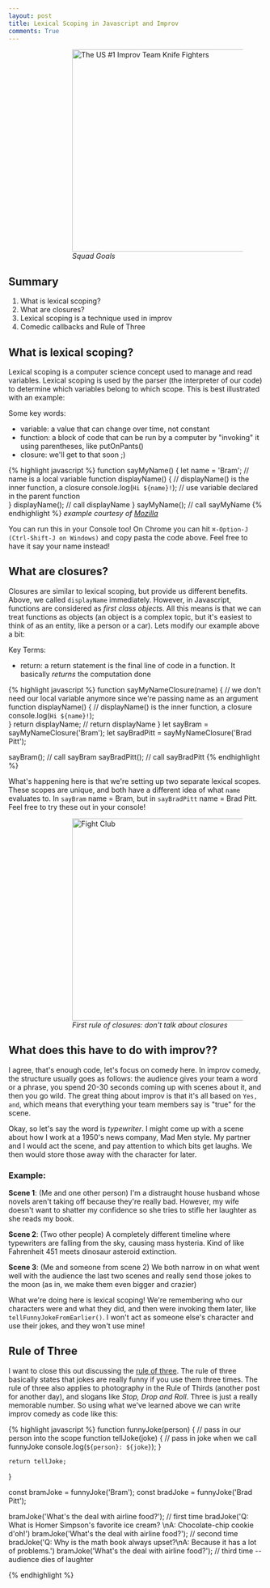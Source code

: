 ```yaml
---
layout: post
title: Lexical Scoping in Javascript and Improv
comments: True
---
```



<figure style="margin-left:25%;">
  <img src="{{site.url}}/assets/pics/improvtim.jpg" alt="The US #1 Improv Team Knife Fighters" width="400" height="auto">
  <figcaption><em>Squad Goals</em></figcaption>
</figure>

## Summary

1. What is lexical scoping?
2. What are closures?
3. Lexical scoping is a technique used in improv
4. Comedic callbacks and Rule of Three

## What is lexical scoping?

Lexical scoping is a computer science concept used to manage and read variables. Lexical scoping is used by the parser (the interpreter of our code) to determine which variables belong to which scope. This is best illustrated with an example:

Some key words:
* variable: a value that can change over time, not constant
* function: a block of code that can be run by a computer by "invoking" it using parentheses, like putOnPants()
* closure: we'll get to that soon ;)

{% highlight javascript %}
function sayMyName() {
  let name = 'Bram'; // name is a local variable
  function displayName() { // displayName() is the inner function, a closure
    console.log(`Hi ${name}!`); // use variable declared in the parent function    
  }
  displayName(); // call displayName
}
sayMyName(); // call sayMyName
{% endhighlight %}
_example courtesy of [Mozilla](https://developer.mozilla.org/en-US/docs/Web/JavaScript/Closures)_

You can run this in your Console too! On Chrome you can hit `⌘-Option-J` `(Ctrl-Shift-J on Windows)` and copy pasta the code above. Feel free to have it say your name instead!

## What are closures?

Closures are similar to lexical scoping, but provide us different benefits. Above, we called `displayName` immediately. However, in Javascript, functions are considered as _first class objects_. All this means is that we can treat functions as objects (an object is a complex topic, but it's easiest to think of as an entity, like a person or a car). Lets modify our example above a bit:

Key Terms:
* return: a return statement is the final line of code in a function. It basically _returns_ the computation done

{% highlight javascript %}
function sayMyNameClosure(name) {
  // we don't need our local variable anymore since we're passing name as an argument
  function displayName() { // displayName() is the inner function, a closure
    console.log(`Hi ${name}!`);  
  }
  return displayName; // return displayName
}
let sayBram = sayMyNameClosure('Bram');
let sayBradPitt = sayMyNameClosure('Brad Pitt');

sayBram(); // call sayBram
sayBradPitt(); // call sayBradPitt
{% endhighlight %}

What's happening here is that we're setting up two separate lexical scopes. These scopes are unique, and both have a different idea of what `name` evaluates to. In `sayBram` name = Bram, but in `sayBradPitt` name = Brad Pitt. Feel free to try these out in your console!

<figure style="margin-left:25%;">
  <img src="{{site.url}}/assets/pics/bradpitt.jpeg" alt="Fight Club" width="400" height="auto">
  <figcaption><em>First rule of closures: don't talk about closures</em></figcaption>
</figure>

## What does this have to do with improv??

I agree, that's enough code, let's focus on comedy here. In improv comedy, the structure usually goes as follows: the audience gives your team a word or a phrase, you spend 20-30 seconds coming up with scenes about it, and then you go wild. The great thing about improv is that it's all based on `Yes, and`, which means that everything your team members say is "true" for the scene. 

Okay, so let's say the word is _typewriter_. I might come up with a scene about how I work at a 1950's news company, Mad Men style. My partner and I would act the scene, and pay attention to which bits get laughs. We then would store those away with the character for later. 

### Example:

__Scene 1__: (Me and one other person) I'm a distraught house husband whose novels aren't taking off because they're really bad. However, my wife doesn't want to shatter my confidence so she tries to stifle her laughter as she reads my book.

__Scene 2__: (Two other people) A completely different timeline where typewriters are falling from the sky, causing mass hysteria. Kind of like Fahrenheit 451 meets dinosaur asteroid extinction.

__Scene 3__: (Me and someone from scene 2) We both narrow in on what went well with the audience the last two scenes and really send those jokes to the moon (as in, we make them even bigger and crazier)

What we're doing here is lexical scoping! We're remembering who our characters were and what they did, and then were invoking them later, like `tellFunnyJokeFromEarlier()`. I won't act as someone else's character and use their jokes, and they won't use mine!

## Rule of Three

I want to close this out discussing the [rule of three](https://en.wikipedia.org/wiki/Rule_of_three_(writing)). The rule of three basically states that jokes are really funny if you use them three times. The rule of three also applies to photography in the Rule of Thirds (another post for another day), and slogans like _Stop, Drop and Roll_. Three is just a really memorable number. So using what we've learned above we can write improv comedy as code like this:

{% highlight javascript %}
function funnyJoke(person) { // pass in our person into the scope
    function tellJoke(joke) { // pass in joke when we call funnyJoke
        console.log(`${person}: ${joke}`);
    }

    return tellJoke;
}

const bramJoke = funnyJoke('Bram');
const bradJoke = funnyJoke('Brad Pitt');

bramJoke('What\'s the deal with airline food?'); // first time
bradJoke('Q: What is Homer Simpson\'s favorite ice cream? \nA: Chocolate-chip cookie d\'oh!')
bramJoke('What\'s the deal with airline food?'); // second time
bradJoke('Q: Why is the math book always upset?\nA: Because it has a lot of problems.')
bramJoke('What\'s the deal with airline food?'); // third time -- audience dies of laughter

{% endhighlight %}